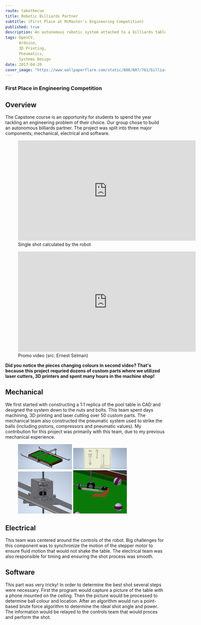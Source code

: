 ```yaml
---
route: takethecue
title: Robotic Billiards Partner
subtitle: (First Place at McMaster's Engineering Competition)
published: true
description: An autonomous robotic system attached to a billiards table that sinks shots
tags: OpenCV,
      Arduino,
      3D Printing,
      Pneumatics,
      Systems Design
date: 2017-04-20
cover_image: "https://www.wallpaperflare.com/static/888/607/761/billiard-balls-pool-table-two-beige-wallpaper.jpg"
---
```


###  First Place in Engineering Competition

## Overview

The Capstone course is an opportunity for students to spend the year tackling an engineering problem of their choice. Our group chose to build an autonomous billiards partner. The project was split into three major components; mechanical, electrical and software.

<figure>
    <iframe width="560" height="315" src="https://www.youtube.com/embed/DvnvjfgXFjw" frameborder="0" allow="accelerometer; autoplay; encrypted-media; gyroscope; picture-in-picture" allowfullscreen></iframe>
    <figcaption>Single shot calculated by the robot</figcaption>
</figure>

<figure>
    <iframe width="560" height="315" src="https://www.youtube.com/embed/lD4AIjvDnsE" frameborder="0" allow="accelerometer; autoplay; encrypted-media; gyroscope; picture-in-picture" allowfullscreen></iframe>
    <figcaption>Promo video (src: Ernest Selman)</figcaption>
</figure>

**Did you notice the pieces changing colours in second video? That's because this project requried dozens of custom parts where we utilized laser cutters, 3D printers and spent many hours in the machine shop!**

## Mechanical 

We first started with constructing a 1:1 replica of the pool table in CAD and designed the system down to the nuts and bolts. This team spent days machining, 3D printing and laser cutting over 50 custom parts. The mechanical team also constructed the pneumatic system used to strike the balls (including pistons, compressors and pneumatic values). My contribution for this project was primarily with this team, due to my previous mechanical experience.

<figure>
    <img src="https://raw.githubusercontent.com/theguymeyer/guymeyer_CV/master/res/capstone/CAD/finalProduct.PNG" alt="cad render overview" width="40%"/>
    <img src="https://raw.githubusercontent.com/theguymeyer/guymeyer_CV/master/res/capstone/CAD/Arm-SquareBar-Rev3.png" alt="cad" width="40%"/>
    <img src="https://raw.githubusercontent.com/theguymeyer/guymeyer_CV/master/res/capstone/CAD/rotationalJoint.PNG" alt="cad render housing" width="40%"/>
    <img src="https://raw.githubusercontent.com/theguymeyer/guymeyer_CV/master/res/capstone/CAD/endEffector.png" alt="cad image on end effector" width="40%"/>
</figure>


## Electrical

This team was centered around the controls of the robot. Big challenges for this component was to synchronize the motion of the stepper motor to ensure fluid motion that would not shake the table. The electrical team was also responsible for timing and ensuring the shot process was smooth.

## Software

This part was very tricky! In order to determine the best shot several steps were necessary. First the program would capture a picture of the table with a phone mounted on the ceiling. Then the picture would be processed to determine ball colour and location. After an algorithm would run a point-based brute force algorithm to determine the ideal shot angle and power. The information would be relayed to the controls team that would proces and perform the shot.

